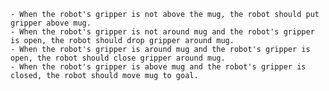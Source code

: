 
    - When the robot's gripper is not above the mug, the robot should put gripper above mug.
    - When the robot's gripper is not around mug and the robot's gripper is open, the robot should drop gripper around mug.
    - When the robot's gripper is around mug and the robot's gripper is open, the robot should close gripper around mug.
    - When the robot's gripper is above mug and the robot's gripper is closed, the robot should move mug to goal.
